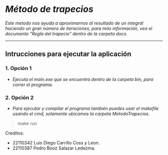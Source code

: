  # ***Método de trapecios***


 *Este metodo nos ayuda a aproximarnos al resultado de un integral haciendo un gran 
 número de iteraciones, para más información, vea el documento "Regla del trapecio" 
 dentro de la carpeta docs.*


***


 ## Intrucciones para ejecutar la aplicación


### **1. Opción 1**
  - *Ejecuta el main.exe que se encuentra dentro de la carpeta bin, para correr el programa.*

### **2. Opción 2**
  - *Para  ejecutar y compilar el programa también puedes usar el makefile usando el cmd, solamente ubicamos la carpeta MetodoTrapecios.*
> make run 



Creditos:
- 22110342 Luis Diego Carrillo Coss y Leon.
- 22110387 Pedro Booz Salazar Ledezma.

